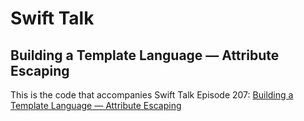 # Swift Talk
## Building a Template Language — Attribute Escaping

This is the code that accompanies Swift Talk Episode 207: [Building a Template Language — Attribute Escaping](https://talk.objc.io/episodes/S01E207-building-a-template-language-attribute-escaping)
